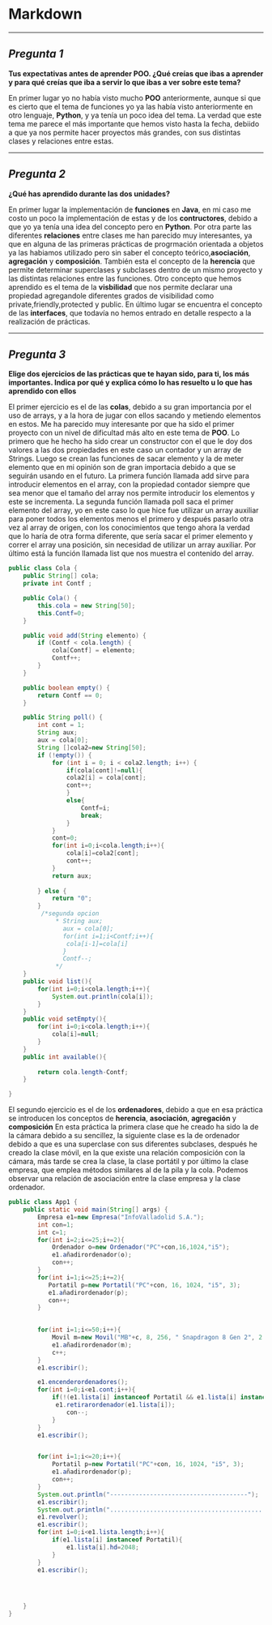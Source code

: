# **Markdown**

---


## *Pregunta 1*
**Tus expectativas antes de aprender POO. ¿Qué creías que ibas a aprender y para qué creías que iba a servir lo que ibas a ver sobre este tema?**

En primer lugar yo no había visto mucho **POO** anteriormente, aunque si que es cierto que el tema de funciones yo ya las había visto anteriormente en otro lenguaje, **Python**, y ya tenía un poco idea del tema. 
La verdad que este tema me parece el más importante que hemos visto hasta la fecha, debiido a que ya nos permite hacer proyectos más grandes, con sus distintas clases y relaciones entre estas.


---


## *Pregunta 2*
**¿Qué has aprendido durante las dos unidades?**

En primer lugar la implementación de **funciones** en **Java**, en mi caso me costo un poco la implementación de estas y de los **contructores**, debido a que yo ya tenía una idea del concepto pero en **Python**. Por otra parte las diferentes **relaciones** entre clases me han parecido muy interesantes, ya que en alguna de las primeras prácticas de progrmación orientada a objetos ya las habiamos utilizado pero sin saber el concepto teórico,**asociación**, **agregación** y **composición**.  También esta el concepto de la **herencia** que permite determinar superclases y subclases dentro de un mismo proyecto y las distintas relaciones entre las funciones. Otro concepto que hemos aprendido es el tema de la **visbilidad** que nos permite declarar una propiedad agregandole diferentes grados de visibilidad como private,friendly,protected y public. En último lugar se encuentra el concepto de las **interfaces**, que todavía no hemos entrado en detalle respecto a la realización de prácticas.


---


## *Pregunta 3*
**Elige dos ejercicios de las prácticas que te hayan sido, para ti, los más importantes. Indica por qué y explica cómo lo has resuelto u lo que has aprendido con ellos**

El primer ejercicio es el de las **colas**, debido a su gran importancia por el uso de arrays, y a la hora de jugar con ellos sacando y metiendo elementos en estos. Me ha parecido muy interesante por que ha sido el primer proyecto con un nivel de dificultad más alto en este tema de **POO**. 
Lo primero que he hecho ha sido crear un constructor con el que le doy dos valores a las dos propiedades en este caso un contador y un array de Strings.
Luego se crean las funciones de sacar elemento y la de meter elemento que en mi opinión son de gran importacia debido a que se seguirán usando en el futuro. La primera función llamada add sirve para introducir elementos en el array, con la propiedad contador siempre que sea menor que el tamaño del array nos permite introducir los elementos y este se incrementa. La segunda función llamada poll saca el primer elemento del array, yo en este caso lo que hice fue utilizar un array auxiliar para poner todos los elementos menos el primero y después pasarlo otra vez al array de origen, con los conocimientos que tengo ahora la verdad que lo haría de otra forma diferente, que sería sacar el primer elemento y correr el array una posición, sin necesidad de utilizar un array auxiliar.
Por último está la función llamada list que nos muestra el contenido del array.

```java
public class Cola {
    public String[] cola;
    private int Contf ;

    public Cola() {
        this.cola = new String[50];
        this.Contf=0;
    }

    public void add(String elemento) {
        if (Contf < cola.length) {
            cola[Contf] = elemento;
            Contf++;
        }
    }

    public boolean empty() {
        return Contf == 0;
    }

    public String poll() {
        int cont = 1;
        String aux;
        aux = cola[0];
        String []cola2=new String[50];
        if (!empty()) {
            for (int i = 0; i < cola2.length; i++) {
                if(cola[cont]!=null){
                cola2[i] = cola[cont];
                cont++;
                }
                else{
                    Contf=i;
                    break;
                }
            }
            cont=0;
            for(int i=0;i<cola.length;i++){
                cola[i]=cola2[cont];
                cont++;
            }
            return aux;
           
        } else {
            return "0";
        }
         /*segunda opcion
             * String aux;
               aux = cola[0];
               for(int i=1;i<Contf;i++){
                cola[i-1]=cola[i]
               }
               Contf--;
             */
    }
    public void list(){
        for(int i=0;i<cola.length;i++){
            System.out.println(cola[i]);
        }
    }
    public void setEmpty(){
        for(int i=0;i<cola.length;i++){
            cola[i]=null;
        }
    }
    public int available(){
        
        return cola.length-Contf;
    }

}
```

El segundo ejercicio es el de los **ordenadores**, debido a que en esa práctica se introducen los conceptos de **herencia**, **asociación**, **agregación** y **composición**
En esta práctica la primera clase que he creado ha sido la de la cámara debido a su sencillez, la siguiente clase es la de ordenador debido a que es una superclase con sus diferentes subclases, después he creado la clase móvil, en la que existe una relación composición con la cámara, más tarde se crea la clase, la clase portátil y por último la clase empresa, que emplea métodos similares al de la pila y la cola. Podemos observar una relación de asociación entre la clase empresa y la clase ordenador.

``` java
public class App1 {
    public static void main(String[] args) {
        Empresa e1=new Empresa("InfoValladolid S.A.");
        int con=1;
        int c=1;
        for(int i=2;i<=25;i+=2){
            Ordenador o=new Ordenador("PC"+con,16,1024,"i5");
            e1.añadirordenador(o);
            con++;
        }
        for(int i=1;i<=25;i+=2){
           Portatil p=new Portatil("PC"+con, 16, 1024, "i5", 3);
           e1.añadirordenador(p);
           con++;
        }

        
        for(int i=1;i<=50;i++){
            Movil m=new Movil("MB"+c, 8, 256, " Snapdragon 8 Gen 2", 2.2, 12, "Carl Zeiss");
            e1.añadirordenador(m);
            c++;
        }
        e1.escribir();

        e1.encenderordenadores();
        for(int i=0;i<e1.cont;i++){
            if(!(e1.lista[i] instanceof Portatil && e1.lista[i] instanceof Movil )){
             e1.retirarordenador(e1.lista[i]);
                con--;
            }
        }
        e1.escribir();


        for(int i=1;i<=20;i++){
            Portatil p=new Portatil("PC"+con, 16, 1024, "i5", 3);
            e1.añadirordenador(p);
            con++;
        }
        System.out.println("--------------------------------------");
        e1.escribir();
        System.out.println(".....................................................");
        e1.revolver();
        e1.escribir();
        for(int i=0;i<e1.lista.length;i++){
            if(e1.lista[i] instanceof Portatil){
                e1.lista[i].hd=2048;
            }
        }
        e1.escribir();
       



    }
}
```





